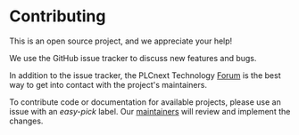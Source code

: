 # Contributing

 This is an open source project, and we appreciate your help!

 We use the GitHub issue tracker to discuss new features and bugs.

 In addition to the issue tracker, the PLCnext Technology [Forum](https://www.plcnext-community.net/index.php?option=com_easydiscuss&view=categories&Itemid=221&lang=en) is the best way to get into contact with the project's maintainers.

 To contribute code or documentation for available projects, please use an issue with an *easy-pick* label.
 Our [maintainers](MAINTAINERS.md) will review and implement the changes.

